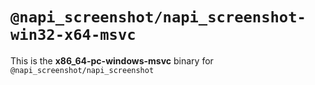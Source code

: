 # `@napi_screenshot/napi_screenshot-win32-x64-msvc`

This is the **x86_64-pc-windows-msvc** binary for `@napi_screenshot/napi_screenshot`
